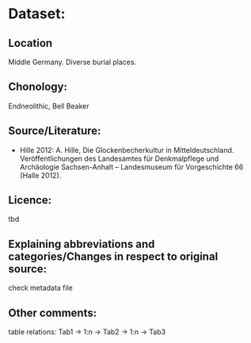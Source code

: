 # Dataset:

## Location
Middle Germany. Diverse burial places.
  
## Chonology:
Endneolithic, Bell Beaker

## Source/Literature:
- Hille 2012: A. Hille, Die Glockenbecherkultur in Mitteldeutschland. Veröffentlichungen des Landesamtes für Denkmalpflege und Archäologie Sachsen-Anhalt – Landesmuseum für Vorgeschichte 66 (Halle 2012).

## Licence:
tbd

## Explaining abbreviations and categories/Changes in respect to original source:
check metadata file 

## Other comments:
table relations: Tab1 -> 1:n -> Tab2 -> 1:n -> Tab3
